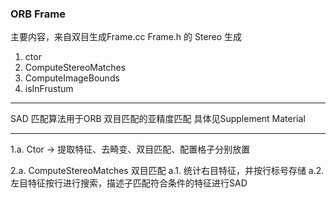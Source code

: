 <!--
 * @Author: Liu Weilong
 * @Date: 2021-01-30 19:18:55
 * @LastEditors: Liu Weilong 
 * @LastEditTime: 2021-02-01 10:11:28
 * @Description: 
-->
### ORB Frame
主要内容，来自双目生成Frame.cc Frame.h 的 Stereo 生成
1. ctor
2. ComputeStereoMatches
3. ComputeImageBounds
4. isInFrustum

---------
SAD 匹配算法用于ORB 双目匹配的亚精度匹配
具体见Supplement Material

----------
1.a. Ctor -> 提取特征、去畸变、双目匹配、配置格子分别放置

2.a. ComputeStereoMatches 双目匹配
a.1. 统计右目特征，并按行标号存储
a.2. 左目特征按行进行搜索，描述子匹配符合条件的特征进行SAD